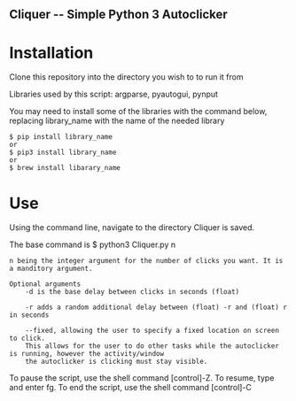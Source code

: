 ## Cliquer -- Simple Python 3 Autoclicker 

# Installation

Clone this repository into the directory you wish to to run it from

Libraries used by this script: argparse, pyautogui, pynput
    
You may need to install some of the libraries with the command below, replacing library_name with the name of the needed library 
    
    $ pip install library_name
    or
    $ pip3 install library_name
    or 
    $ brew install libarary_name

# Use

Using the command line, navigate to the directory Cliquer is saved. 

The base command is $ python3 Cliquer.py n 

    n being the integer argument for the number of clicks you want. It is a manditory argument. 
    
    Optional arguments
        -d is the base delay between clicks in seconds (float)
        
        -r adds a random additional delay between (float) -r and (float) r in seconds
    
        --fixed, allowing the user to specify a fixed location on screen to click. 
        This allows for the user to do other tasks while the autoclicker is running, however the activity/window 
        the autoclicker is clicking must stay visible. 
        
        
       
To pause the script, use the shell command [control]-Z. To resume, type and enter fg. 
To end the script, use the shell command [control]-C
